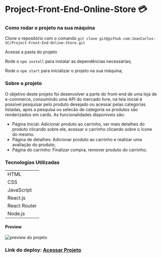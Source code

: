 # Project-Front-End-Online-Store :credit_card:

### Como rodar o projeto na sua máquina

Clone o repositório com o comando `git clone git@github.com:JeanCarlos-SC/Project-Front-End-Online-Store.git`

Acesse a pasta do projeto

Rode o `npm install` para instalar as dependências necessárias;

Rode o `npm start` para inicializar o projeto na sua máquina;

### Sobre o projeto
O objetivo deste projeto foi desenvolver a parte do front-end de uma loja de e-commerce, consumindo uma API do mercado livre, na tela inicial é possível  pesquisar pelo produto desejado ou acessar pelas categorias listadas, após a pesquisa ou selecão de categoria os produtos são renderizados em cards.
As funcionalidades disponíveis são:
  - Página Inicial: Adicionar produto ao carrinho, ver mais detalhes do produto clicando sobre ele, acessar o carrinho clicando sobre o ícone do mesmo.
  - Página de detalhes: Adicionar produto ao carrinho e realizar uma avaliação do produto;
  - Página do carrinho: Finalizar compra, remover produto do carrinho;
  
<h3>Tecnologias Utilizadas</h3>

<table>
<tr>
	<td>HTML</td>
</tr>
<tr>
	<td>CSS</td>
</tr>
<tr>
	<td>JavaScript</td>
</tr>
<tr>
	<td>React.js</td>
</tr>
<tr>
	<td>React Router</td>
</tr>
<tr>
	<td>Node.js</td>
</tr>
</table>

#### Preview
<img src="src/img/prev.png" alt="preview do projeto"></img>

### Link do deploy: <a href="https://project-front-end-online-store-2cetibod5-jeancarlos-sc.vercel.app/">Acessar Projeto</a>
